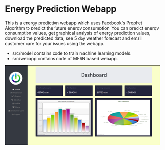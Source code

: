 # Energy Prediction Webapp
This is a energy prediction webapp which uses Facebook's Prophet Algorithm to predict the future energy consumption. You can predict energy consumption values, get graphical analysis of energy prediction values, download the predicted data, see 5 day weather forecast and email customer care for your issues using the webapp.
* src/model contains code to train machine learning models.
* src/webapp contains code of MERN based webapp.

![img](images/webapp.png)


